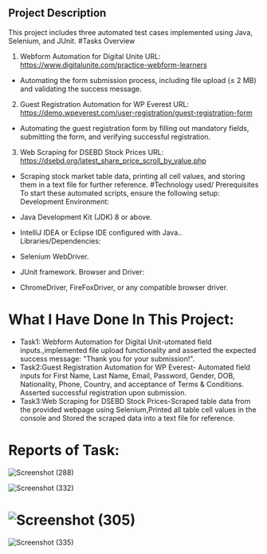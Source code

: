 ## Project Description
This project includes three automated test cases implemented using Java, Selenium, and JUnit.
#Tasks Overview
1. Webform Automation for Digital Unite
URL: https://www.digitalunite.com/practice-webform-learners

- Automating the form submission process, including file upload (≤ 2 MB) and validating the success message.
2. Guest Registration Automation for WP Everest
URL: https://demo.wpeverest.com/user-registration/guest-registration-form

- Automating the guest registration form by filling out mandatory fields, submitting the form, and verifying successful registration.
3. Web Scraping for DSEBD Stock Prices
URL: https://dsebd.org/latest_share_price_scroll_by_value.php

- Scraping stock market table data, printing all cell values, and storing them in a text file for further reference.
#Technology used/ Prerequisites
To start these automated scripts, ensure the following setup:
Development Environment:

- Java Development Kit (JDK) 8 or above.
- IntelliJ IDEA or Eclipse IDE configured with Java..
Libraries/Dependencies:

- Selenium WebDriver.
- JUnit framework.
Browser and Driver:

- ChromeDriver, FireFoxDriver, or any compatible browser driver.
# What I Have Done In This Project:
- Task1: Webform Automation for Digital Unit-utomated field inputs.,implemented file upload functionality and asserted the expected success message: "Thank you for your submission!".
- Task2:Guest Registration Automation for WP Everest- Automated field inputs for First Name, Last Name, Email, Password, Gender, DOB, Nationality, Phone, Country, and acceptance of Terms & Conditions.
Asserted successful registration upon submission.
- Task3:Web Scraping for DSEBD Stock Prices-Scraped table data from the provided webpage using Selenium,Printed all table cell values in the console and Stored the scraped data into a text file for reference.
# Reports of Task:
![Screenshot (288)](https://github.com/user-attachments/assets/eaccb220-b34c-4000-85f7-1b078f4e82c7)

![Screenshot (332)](https://github.com/user-attachments/assets/5ee3bcb8-7113-4c78-91e9-5896470254b2)
# ![Screenshot (305)](https://github.com/user-attachments/assets/514fd7c7-a1d2-4e84-a801-92dc2e81ff42)
![Screenshot (335)](https://github.com/user-attachments/assets/e3afe5c1-74c2-4601-8c79-a9a66b8a8837)





